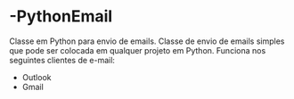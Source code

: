 # -PythonEmail
Classe em Python para envio de emails. Classe de envio de emails simples que pode ser colocada em qualquer projeto em Python.
Funciona nos seguintes clientes de e-mail:
- Outlook
- Gmail
